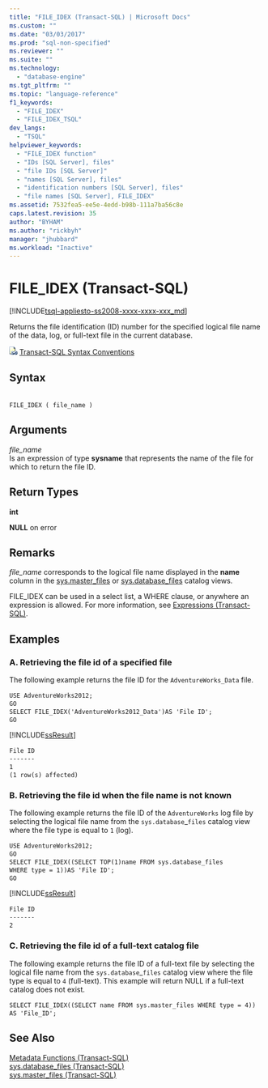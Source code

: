 ```yaml
---
title: "FILE_IDEX (Transact-SQL) | Microsoft Docs"
ms.custom: ""
ms.date: "03/03/2017"
ms.prod: "sql-non-specified"
ms.reviewer: ""
ms.suite: ""
ms.technology: 
  - "database-engine"
ms.tgt_pltfrm: ""
ms.topic: "language-reference"
f1_keywords: 
  - "FILE_IDEX"
  - "FILE_IDEX_TSQL"
dev_langs: 
  - "TSQL"
helpviewer_keywords: 
  - "FILE_IDEX function"
  - "IDs [SQL Server], files"
  - "file IDs [SQL Server]"
  - "names [SQL Server], files"
  - "identification numbers [SQL Server], files"
  - "file names [SQL Server], FILE_IDEX"
ms.assetid: 7532fea5-ee5e-4edd-b98b-111a7ba56c8e
caps.latest.revision: 35
author: "BYHAM"
ms.author: "rickbyh"
manager: "jhubbard"
ms.workload: "Inactive"
---
```

# FILE_IDEX (Transact-SQL)
[!INCLUDE[tsql-appliesto-ss2008-xxxx-xxxx-xxx_md](../../includes/tsql-appliesto-ss2008-xxxx-xxxx-xxx-md.md)]

  Returns the file identification (ID) number for the specified logical file name of the data, log, or full-text file in the current database.  
  
 ![Topic link icon](../../database-engine/configure-windows/media/topic-link.gif "Topic link icon") [Transact-SQL Syntax Conventions](../../t-sql/language-elements/transact-sql-syntax-conventions-transact-sql.md)  
  
## Syntax  
  
```  
  
FILE_IDEX ( file_name )  
```  
  
## Arguments  
 *file_name*  
 Is an expression of type **sysname** that represents the name of the file for which to return the file ID.  
  
## Return Types  
 **int**  
  
 **NULL** on error  
  
## Remarks  
 *file_name* corresponds to the logical file name displayed in the **name** column in the [sys.master_files](../../relational-databases/system-catalog-views/sys-master-files-transact-sql.md) or [sys.database_files](../../relational-databases/system-catalog-views/sys-database-files-transact-sql.md) catalog views.  
  
 FILE_IDEX can be used in a select list, a WHERE clause, or anywhere an expression is allowed. For more information, see [Expressions &#40;Transact-SQL&#41;](../../t-sql/language-elements/expressions-transact-sql.md).  
  
## Examples  
  
### A. Retrieving the file id of a specified file  
 The following example returns the file ID for the `AdventureWorks_Data` file.  
  
```tsql  
USE AdventureWorks2012;  
GO  
SELECT FILE_IDEX('AdventureWorks2012_Data')AS 'File ID';  
GO  
```  
  
 [!INCLUDE[ssResult](../../includes/ssresult-md.md)]  
  
```  
File ID   
-------   
1  
(1 row(s) affected)  
```  
  
### B. Retrieving the file id when the file name is not known  
 The following example returns the file ID of the `AdventureWorks` log file by selecting the logical file name from the `sys.database`_`files` catalog view where the file type is equal to `1` (log).  
  
```tsql  
USE AdventureWorks2012;  
GO  
SELECT FILE_IDEX((SELECT TOP(1)name FROM sys.database_files   
WHERE type = 1))AS 'File ID';  
GO  
```  
  
 [!INCLUDE[ssResult](../../includes/ssresult-md.md)]  
  
```  
File ID   
-------   
2  
```  
  
### C. Retrieving the file id of a full-text catalog file  
 The following example returns the file ID of a full-text file by selecting the logical file name from the `sys.database`_`files` catalog view where the file type is equal to `4` (full-text). This example will return NULL if a full-text catalog does not exist.  
  
```tsql  
SELECT FILE_IDEX((SELECT name FROM sys.master_files WHERE type = 4))  
AS 'File_ID';  
```  
  
## See Also  
 [Metadata Functions &#40;Transact-SQL&#41;](../../t-sql/functions/metadata-functions-transact-sql.md)   
 [sys.database_files &#40;Transact-SQL&#41;](../../relational-databases/system-catalog-views/sys-database-files-transact-sql.md)   
 [sys.master_files &#40;Transact-SQL&#41;](../../relational-databases/system-catalog-views/sys-master-files-transact-sql.md)  
  
  
